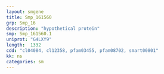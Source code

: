 ```yaml
---
layout: smgene
title: Smp_161560
grp: Smp_16
description: "hypothetical protein"
smp: Smp_161560.1
uniprot: "G4LXY9"
length:  1332
cdd: "cl04084, cl12358, pfam03455, pfam08702, smart00801"
kk: ns
categories: sm
---
```

